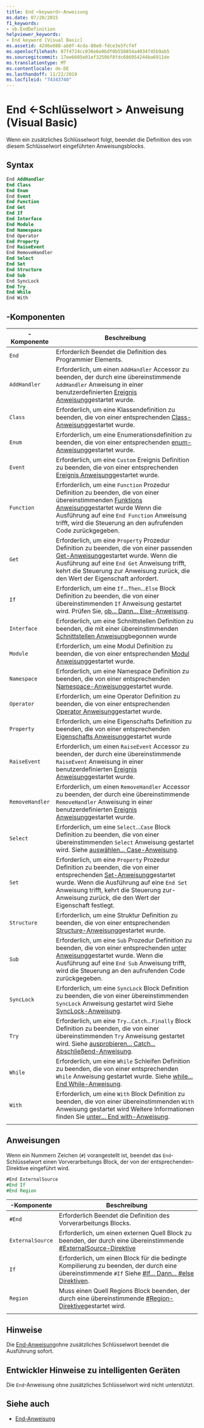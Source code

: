 ```yaml
---
title: End <keyword>-Anweisung
ms.date: 07/20/2015
f1_keywords:
- vb.EndDefinition
helpviewer_keywords:
- End keyword [Visual Basic]
ms.assetid: 42d6e088-ab0f-4cda-88e8-fdce3e5fcf4f
ms.openlocfilehash: 87f4724cc036e6e0bdf0b558854a4034f45b9ab5
ms.sourcegitcommit: 17ee6605e01ef32506f8fdc686954244ba6911de
ms.translationtype: MT
ms.contentlocale: de-DE
ms.lasthandoff: 11/22/2019
ms.locfileid: "74343740"
---
```

# <a name="end-keyword-statement-visual-basic"></a>End \<-Schlüsselwort > Anweisung (Visual Basic)

Wenn ein zusätzliches Schlüsselwort folgt, beendet die Definition des von diesem Schlüsselwort eingeführten Anweisungsblocks.

## <a name="syntax"></a>Syntax

```vb
End AddHandler
End Class
End Enum
End Event
End Function
End Get
End If
End Interface
End Module
End Namespace
End Operator
End Property
End RaiseEvent  
End RemoveHandler  
End Select
End Set
End Structure
End Sub
End SyncLock
End Try
End While
End With  
```  
  
## <a name="parts"></a>-Komponenten

|-Komponente|Beschreibung|
|---|---|
|`End`|Erforderlich Beendet die Definition des Programmier Elements.|
|`AddHandler`|Erforderlich, um einen `AddHandler` Accessor zu beenden, der durch eine übereinstimmende `AddHandler` Anweisung in einer benutzerdefinierten [Ereignis Anweisung](event-statement.md)gestartet wurde.|
|`Class`|Erforderlich, um eine Klassendefinition zu beenden, die von einer entsprechenden [Class-Anweisung](class-statement.md)gestartet wurde.|
|`Enum`|Erforderlich, um eine Enumerationsdefinition zu beenden, die von einer entsprechenden [enum-Anweisung](enum-statement.md)gestartet wurde.|
|`Event`|Erforderlich, um eine `Custom` Ereignis Definition zu beenden, die von einer entsprechenden [Ereignis Anweisung](event-statement.md)gestartet wurde.|  
|`Function`|Erforderlich, um eine `Function` Prozedur Definition zu beenden, die von einer übereinstimmenden [Funktions Anweisung](function-statement.md)gestartet wurde Wenn die Ausführung auf eine `End Function` Anweisung trifft, wird die Steuerung an den aufrufenden Code zurückgegeben.|
|`Get`|Erforderlich, um eine `Property` Prozedur Definition zu beenden, die von einer passenden [Get-Anweisung](get-statement.md)gestartet wurde. Wenn die Ausführung auf eine `End Get` Anweisung trifft, kehrt die Steuerung zur Anweisung zurück, die den Wert der Eigenschaft anfordert.|
|`If`|Erforderlich, um eine `If`...`Then`...`Else` Block Definition zu beenden, die von einer übereinstimmenden `If` Anweisung gestartet wird. Prüfen Sie, [ob... Dann... Else-Anweisung](if-then-else-statement.md).|
|`Interface`|Erforderlich, um eine Schnittstellen Definition zu beenden, die mit einer übereinstimmenden [Schnittstellen Anweisung](interface-statement.md)begonnen wurde|
|`Module`|Erforderlich, um eine Modul Definition zu beenden, die von einer entsprechenden [Modul Anweisung](module-statement.md)gestartet wurde.|
|`Namespace`|Erforderlich, um eine Namespace Definition zu beenden, die von einer entsprechenden [Namespace-Anweisung](namespace-statement.md)gestartet wurde.|
|`Operator`|Erforderlich, um eine Operator Definition zu beenden, die von einer entsprechenden [Operator Anweisung](operator-statement.md)gestartet wurde.|
|`Property`|Erforderlich, um eine Eigenschafts Definition zu beenden, die von einer entsprechenden [Eigenschafts Anweisung](property-statement.md)gestartet wurde|
|`RaiseEvent`|Erforderlich, um einen `RaiseEvent` Accessor zu beenden, der durch eine übereinstimmende `RaiseEvent` Anweisung in einer benutzerdefinierten [Ereignis Anweisung](event-statement.md)gestartet wurde.|
|`RemoveHandler`|Erforderlich, um einen `RemoveHandler` Accessor zu beenden, der durch eine übereinstimmende `RemoveHandler` Anweisung in einer benutzerdefinierten [Ereignis Anweisung](event-statement.md)gestartet wurde.|
|`Select`|Erforderlich, um eine `Select`...`Case` Block Definition zu beenden, die von einer übereinstimmenden `Select` Anweisung gestartet wird. Siehe [auswählen... Case-Anweisung](select-case-statement.md).  
|`Set`|Erforderlich, um eine `Property` Prozedur Definition zu beenden, die von einer entsprechenden [Set-Anweisung](set-statement.md)gestartet wurde. Wenn die Ausführung auf eine `End Set` Anweisung trifft, kehrt die Steuerung zur-Anweisung zurück, die den Wert der Eigenschaft festlegt.  
|`Structure`|Erforderlich, um eine Struktur Definition zu beenden, die von einer entsprechenden [Structure-Anweisung](structure-statement.md)gestartet wurde.  
|`Sub`|Erforderlich, um eine `Sub` Prozedur Definition zu beenden, die von einer entsprechenden [unter Anweisung](sub-statement.md)gestartet wurde. Wenn die Ausführung auf eine `End Sub` Anweisung trifft, wird die Steuerung an den aufrufenden Code zurückgegeben.  
|`SyncLock`|Erforderlich, um eine `SyncLock` Block Definition zu beenden, die von einer übereinstimmenden `SyncLock` Anweisung gestartet wird Siehe [SyncLock-Anweisung](synclock-statement.md).  
|`Try`|Erforderlich, um eine `Try`...`Catch`...`Finally` Block Definition zu beenden, die von einer übereinstimmenden `Try` Anweisung gestartet wird. Siehe [ausprobieren... Catch... Abschließend-Anweisung](try-catch-finally-statement.md).  
|`While`|Erforderlich, um eine `While` Schleifen Definition zu beenden, die von einer entsprechenden `While` Anweisung gestartet wurde. Siehe [while... End While-Anweisung](while-end-while-statement.md).  
|`With`| Erforderlich, um eine `With` Block Definition zu beenden, die von einer übereinstimmenden `With` Anweisung gestartet wird Weitere Informationen finden Sie [unter... End with-Anweisung](with-end-with-statement.md).  
|||
  
## <a name="directives"></a>Anweisungen

Wenn ein Nummern Zeichen (`#`) vorangestellt ist, beendet das `End`-Schlüsselwort einen Vorverarbeitungs Block, der von der entsprechenden-Direktive eingeführt wird.  

```vb
#End ExternalSource
#End If
#End Region
```

|-Komponente|Beschreibung|
|---|---|
|`#End`|Erforderlich Beendet die Definition des Vorverarbeitungs Blocks.|
|`ExternalSource`|Erforderlich, um einen externen Quell Block zu beenden, der durch eine übereinstimmende [#ExternalSource-Direktive](../directives/externalsource-directive.md)|
|`If`|Erforderlich, um einen Block für die bedingte Kompilierung zu beenden, der durch eine übereinstimmende `#If` Siehe [#If... Dann... #else Direktiven](../directives/if-then-else-directives.md).|
|`Region`|Muss einen Quell Regions Block beenden, der durch eine übereinstimmende [#Region-Direktive](../directives/region-directive.md)gestartet wird.|
|||

## <a name="remarks"></a>Hinweise

Die [End-Anweisung](end-statement.md)ohne zusätzliches Schlüsselwort beendet die Ausführung sofort.

## <a name="smart-device-developer-notes"></a>Entwickler Hinweise zu intelligenten Geräten  

Die `End`-Anweisung ohne zusätzliches Schlüsselwort wird nicht unterstützt.  
  
## <a name="see-also"></a>Siehe auch

- [End-Anweisung](end-statement.md)
